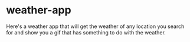 # weather-app

Here's a weather app that will get the weather of any location you search for and show you a gif that has something to do with the weather.
